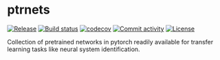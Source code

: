 # ptrnets

[![Release](https://img.shields.io/github/v/release/sacadena/ptrnets)](https://img.shields.io/github/v/release/sacadena/ptrnets)
[![Build status](https://img.shields.io/github/actions/workflow/status/sacadena/ptrnets/main.yml?branch=master)](https://github.com/sacadena/ptrnets/actions/workflows/main.yml?query=branch%3AMain)
[![codecov](https://codecov.io/gh/sacadena/ptrnets/branch/master/graph/badge.svg)](https://codecov.io/gh/sacadena/ptrnets)
[![Commit activity](https://img.shields.io/github/commit-activity/m/sacadena/ptrnets)](https://img.shields.io/github/commit-activity/m/sacadena/ptrnets)
[![License](https://img.shields.io/github/license/sacadena/ptrnets)](https://img.shields.io/github/license/sacadena/ptrnets)

Collection of pretrained networks in pytorch readily available for transfer learning tasks like neural system identification.
